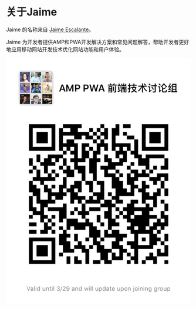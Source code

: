 # 关于Jaime

Jaime 的名称来自 [Jaime Escalante](https://en.wikipedia.org/wiki/Jaime_Escalante)。

Jaime 为开发者提供AMP和PWA开发解决方案和常见问题解答，帮助开发者更好地应用移动网站开发技术优化网站功能和用户体验。

![](.gitbook/assets/1976375658.jpg)

